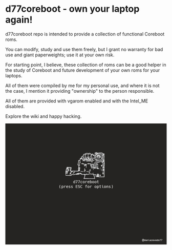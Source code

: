 # d77coreboot - own your laptop again!

d77coreboot repo is intended to provide a collection of functional Coreboot roms.

You can modify, study and use them freely, but I grant no warranty for bad use and giant paperweights; use it at your own risk.

For starting point, I believe, these collection of roms can be a good helper in the study of Coreboot and future development of your own roms for your laptops.

All of them were compiled by me for my personal use, and where it is not the case, I mention it providing "ownership" to the person responsible.

All of them are provided with vgarom enabled and with the Intel_ME disabled.

Explore the wiki and happy hacking.

![bootsplash](bootsplash6.jpg?raw=true)
